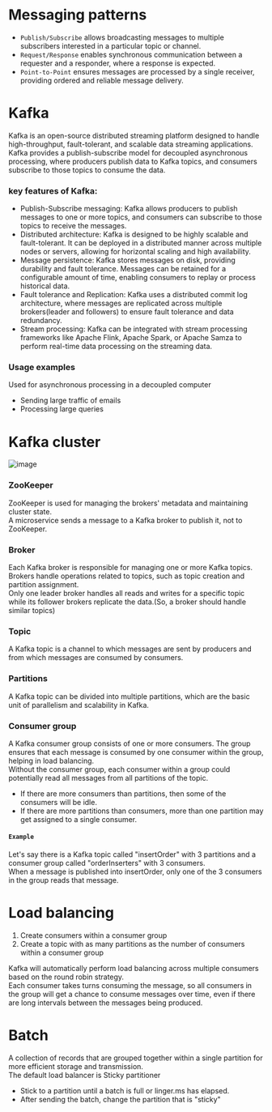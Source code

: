# Messaging patterns
- `Publish/Subscribe` allows broadcasting messages to multiple subscribers interested in a particular topic or channel.
- `Request/Response` enables synchronous communication between a requester and a responder, where a response is expected.
- `Point-to-Point` ensures messages are processed by a single receiver, providing ordered and reliable message delivery.

# Kafka
Kafka is an open-source distributed streaming platform designed to handle high-throughput, fault-tolerant, and scalable data streaming applications.<br>
Kafka provides a publish-subscribe model for decoupled asynchronous processing, where producers publish data to Kafka topics, and consumers subscribe to those topics to consume the data.

### key features of Kafka:
- Publish-Subscribe messaging: Kafka allows producers to publish messages to one or more topics, and consumers can subscribe to those topics to receive the messages.
- Distributed architecture: Kafka is designed to be highly scalable and fault-tolerant. It can be deployed in a distributed manner across multiple nodes or servers, allowing for horizontal scaling and high availability.
- Message persistence: Kafka stores messages on disk, providing durability and fault tolerance. Messages can be retained for a configurable amount of time, enabling consumers to replay or process historical data.
- Fault tolerance and Replication: Kafka uses a distributed commit log architecture, where messages are replicated across multiple brokers(leader and followers) to ensure fault tolerance and data redundancy.
- Stream processing: Kafka can be integrated with stream processing frameworks like Apache Flink, Apache Spark, or Apache Samza to perform real-time data processing on the streaming data.

### Usage examples
Used for asynchronous processing in a decoupled computer
- Sending large traffic of emails 
- Processing large queries

# Kafka cluster
![image](https://github.com/vacu9708/Tools-etc/assets/67142421/bf734bec-5d32-4a35-b8e1-1472d6576886)<br>
### ZooKeeper
ZooKeeper is used for managing the brokers' metadata and maintaining cluster state.<br>
A microservice sends a message to a Kafka broker to publish it, not to ZooKeeper.
### Broker
Each Kafka broker is responsible for managing one or more Kafka topics.<br>
Brokers handle operations related to topics, such as topic creation and partition assignment.<br>
Only one leader broker handles all reads and writes for a specific topic while its follower brokers replicate the data.(So, a broker should handle similar topics) 
### Topic
A Kafka topic is a channel to which messages are sent by producers and from which messages are consumed by consumers.
### Partitions
A Kafka topic can be divided into multiple partitions, which are the basic unit of parallelism and scalability in Kafka.
### Consumer group
A Kafka consumer group consists of one or more consumers. The group ensures that each message is consumed by one consumer within the group, helping in load balancing.<br>
Without the consumer group, each consumer within a group could potentially read all messages from all partitions of the topic.<br>
- If there are more consumers than partitions, then some of the consumers will be idle.
- If there are more partitions than consumers, more than one partition may get assigned to a single consumer.
#### `Example`
Let's say there is a Kafka topic called "insertOrder" with 3 partitions and a consumer group called "orderInserters" with 3 consumers.<br>
When a message is published into insertOrder, only one of the 3 consumers in the group reads that message.

# Load balancing
1. Create consumers within a consumer group
2. Create a topic with as many partitions as the number of consumers within a consumer group

Kafka will automatically perform load balancing across multiple consumers based on the round robin strategy.<br>
Each consumer takes turns consuming the message, so all consumers in the group will get a chance to consume messages over time, even if there are long intervals between the messages being produced.<br>

# Batch
A collection of records that are grouped together within a single partition for more efficient storage and transmission.<br>
The default load balancer is Sticky partitioner
- Stick to a partition until a batch is full or linger.ms has elapsed.
- After sending the batch, change the partition that is "sticky"
